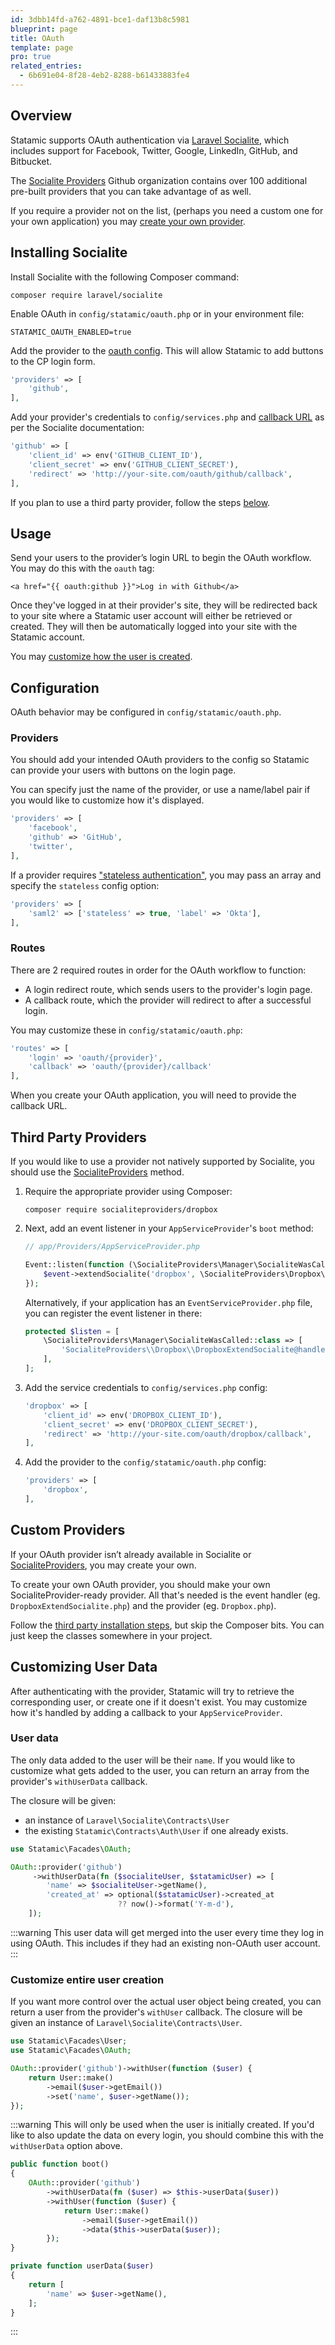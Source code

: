 ```yaml
---
id: 3dbb14fd-a762-4891-bce1-daf13b8c5981
blueprint: page
title: OAuth
template: page
pro: true
related_entries:
  - 6b691e04-8f28-4eb2-8288-b61433883fe4
---
```

## Overview

Statamic supports OAuth authentication via [Laravel Socialite](https://github.com/laravel/socialite), which includes support for Facebook, Twitter, Google, LinkedIn, GitHub, and Bitbucket.

The [Socialite Providers][socialite-providers] Github organization contains over 100 additional pre-built providers that you can take advantage of as well.

If you require a provider not on the list, (perhaps you need a custom one for your own application) you may [create your own provider](#custom-providers).

## Installing Socialite

Install Socialite with the following Composer command:

``` shell
composer require laravel/socialite
```

Enable OAuth in `config/statamic/oauth.php` or in your environment file:

``` env
STATAMIC_OAUTH_ENABLED=true
```

Add the provider to the [oauth config](#configuration). This will allow Statamic to add buttons to the CP login form.

``` php
'providers' => [
    'github',
],
```

Add your provider's credentials to `config/services.php` and [callback URL](#routes) as per the Socialite documentation:

``` php
'github' => [
    'client_id' => env('GITHUB_CLIENT_ID'),
    'client_secret' => env('GITHUB_CLIENT_SECRET'),
    'redirect' => 'http://your-site.com/oauth/github/callback',
],
```

If you plan to use a third party provider, follow the steps [below](#third-party-providers).

## Usage

Send your users to the provider’s login URL to begin the OAuth workflow. You may do this with the `oauth` tag:

```
<a href="{{ oauth:github }}">Log in with Github</a>
```

Once they've logged in at their provider's site, they will be redirected back to your site where a Statamic user account will either be retrieved or created.
They will then be automatically logged into your site with the Statamic account.

You may [customize how the user is created](#customizing-user-data).


## Configuration

OAuth behavior may be configured in `config/statamic/oauth.php`.

### Providers

You should add your intended OAuth providers to the config so Statamic can provide your users with buttons on the login page.

You can specify just the name of the provider, or use a name/label pair if you would like to customize how it's displayed.

``` php
'providers' => [
    'facebook',
    'github' => 'GitHub',
    'twitter',
],
```

If a provider requires ["stateless authentication"](https://laravel.com/docs/socialite#stateless-authentication), you may pass an array and specify the `stateless` config option:

``` php
'providers' => [
    'saml2' => ['stateless' => true, 'label' => 'Okta'],
],
```

### Routes

There are 2 required routes in order for the OAuth workflow to function:
  - A login redirect route, which sends users to the provider's login page.
  - A callback route, which the provider will redirect to after a successful login.

You may customize these in `config/statamic/oauth.php`:

``` php
'routes' => [
    'login' => 'oauth/{provider}',
    'callback' => 'oauth/{provider}/callback'
],
```

When you create your OAuth application, you will need to provide the callback URL.

## Third Party Providers

If you would like to use a provider not natively supported by Socialite, you should use the [SocialiteProviders][socialite-providers] method.

1. Require the appropriate provider using Composer:
    ```
    composer require socialiteproviders/dropbox
    ```

1. Next, add an event listener in your `AppServiceProvider`'s `boot` method:
    ```php
    // app/Providers/AppServiceProvider.php

    Event::listen(function (\SocialiteProviders\Manager\SocialiteWasCalled $event) {
        $event->extendSocialite('dropbox', \SocialiteProviders\Dropbox\DropboxExtendSocialite::class);
    });
    ```

    Alternatively, if your application has an `EventServiceProvider.php` file, you can register the event listener in there:

    ```php
    protected $listen = [
        \SocialiteProviders\Manager\SocialiteWasCalled::class => [
            'SocialiteProviders\\Dropbox\\DropboxExtendSocialite@handle',
        ],
    ];
    ```

3. Add the service credentials to `config/services.php` config:
    ``` php
    'dropbox' => [
        'client_id' => env('DROPBOX_CLIENT_ID'),
        'client_secret' => env('DROPBOX_CLIENT_SECRET'),
        'redirect' => 'http://your-site.com/oauth/dropbox/callback',
    ],
    ```

4. Add the provider to the `config/statamic/oauth.php` config:
    ``` php
    'providers' => [
        'dropbox',
    ],
    ```

## Custom Providers

If your OAuth provider isn’t already available in Socialite or [SocialiteProviders][socialite-providers], you may create your own.

To create your own OAuth provider, you should make your own SocialiteProvider-ready provider. All that's needed is the event handler (eg. `DropboxExtendSocialite.php`) and the provider (eg. `Dropbox.php`).

Follow the [third party installation steps](#third-party-providers), but skip the Composer bits. You can just keep the classes somewhere in your project.

## Customizing User Data

After authenticating with the provider, Statamic will try to retrieve the corresponding user, or create one if it doesn't exist. You may customize how it's handled by adding a callback to your `AppServiceProvider`.

### User data

The only data added to the user will be their `name`. If you would like to customize what gets added to the user, you can return an array from the provider's `withUserData` callback.

The closure will be given:
- an instance of `Laravel\Socialite\Contracts\User`
- the existing `Statamic\Contracts\Auth\User` if one already exists.

``` php
use Statamic\Facades\OAuth;

OAuth::provider('github')
     ->withUserData(fn ($socialiteUser, $statamicUser) => [
        'name' => $socialiteUser->getName(),
        'created_at' => optional($statamicUser)->created_at
                        ?? now()->format('Y-m-d'),
    ]);
```

:::warning
This user data will get merged into the user every time they log in using OAuth. This includes if they had an existing non-OAuth user account.
:::

### Customize entire user creation

If you want more control over the actual user object being created, you can return a user from the provider's `withUser` callback. The closure will be given an instance of `Laravel\Socialite\Contracts\User`.

``` php
use Statamic\Facades\User;
use Statamic\Facades\OAuth;

OAuth::provider('github')->withUser(function ($user) {
    return User::make()
        ->email($user->getEmail())
        ->set('name', $user->getName());
});
```

:::warning
This will only be used when the user is initially created. If you'd like to also update the data on every login, you should combine this with the `withUserData` option above.

```php
public function boot()
{
    OAuth::provider('github')
        ->withUserData(fn ($user) => $this->userData($user))
        ->withUser(function ($user) {
            return User::make()
                ->email($user->getEmail())
                ->data($this->userData($user));
        });
}

private function userData($user)
{
    return [
        'name' => $user->getName(),
    ];
}
```
:::

[socialite-providers]: https://socialiteproviders.com/
